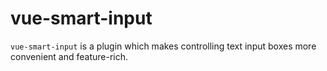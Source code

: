# vue-smart-input

`vue-smart-input` is a plugin which makes controlling text input boxes more convenient and feature-rich.
